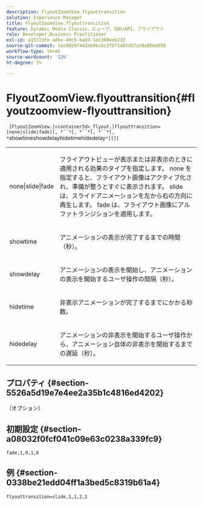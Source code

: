 ```yaml
---
description: FlyoutZoomView.flyouttransition
solution: Experience Manager
title: FlyoutZoomView.flyouttransition
feature: Dynamic Media Classic，ビューア，SDK/API，フライアウト
role: Developer,Business Practitioner
exl-id: a15723fe-a8be-49c5-bad3-1a1360eeb232
source-git-commit: 1ec8b59f442eb96c6c3f5f1405d57a38a86bd056
workflow-type: tm+mt
source-wordcount: '126'
ht-degree: 3%

---
```


# FlyoutZoomView.flyouttransition{#flyoutzoomview-flyouttransition}

` [FlyoutZoomView.|<containerId>_flyout.]flyouttransition=[none|slide|fade][, *``*[, *``*[, *``*[, *`showtimeshowdelayhidetimehidedelay`*]]]]`

<table id="table_AB421835D2454ECD8AA40DBFADBAC65F"> 
 <tbody> 
  <tr> 
   <td colname="col1"> <p> <span class="codeph"> <span class="varname"> none|slide|fade  </span> </span> </p> </td> 
   <td colname="col2"> <p> フライアウトビューが表示または非表示のときに適用される効果のタイプを指定します。 <span class="codeph"> none </span>を指定すると、フライアウト画像はアクティブ化され、準備が整うとすぐに表示されます。<span class="codeph"> slide </span>は、スライドアニメーションを左から右の方向に再生します。<span class="codeph"> fade </span>は、フライアウト画像にアルファトランジションを適用します。 </p> </td> 
  </tr> 
  <tr> 
   <td colname="col1"> <p> <span class="codeph"> <span class="varname"> showtime  </span> </span> </p> </td> 
   <td colname="col2"> <p> アニメーションの表示が完了するまでの時間（秒）。 </p> </td> 
  </tr> 
  <tr> 
   <td colname="col1"> <p> <span class="codeph"> <span class="varname"> showdelay  </span> </span> </p> </td> 
   <td colname="col2"> <p> アニメーションの表示を開始し、アニメーションの表示を開始するユーザ操作の間隔（秒）。 </p> </td> 
  </tr> 
  <tr> 
   <td colname="col1"> <p> <span class="codeph"> <span class="varname"> hidetime  </span> </span> </p> </td> 
   <td colname="col2"> <p> 非表示アニメーションが完了するまでにかかる秒数。 </p> </td> 
  </tr> 
  <tr> 
   <td colname="col1"> <p> <span class="codeph"> <span class="varname"> hidedelay  </span> </span> </p> </td> 
   <td colname="col2"> <p> アニメーションの非表示を開始するユーザ操作から、アニメーション自体の非表示を開始するまでの遅延（秒）。 </p> </td> 
  </tr> 
 </tbody> 
</table>

## プロパティ {#section-5526a5d19e7e4ee2a35b1c4816ed4202}

（オプション）

## 初期設定 {#section-a08032f0fcf041c09e63c0238a339fc9}

`fade,1,0,1,0`

## 例 {#section-0338be21edd04ff1a3bed5c8319b61a4}

`flyouttransition=slide,1,1,2,1`

